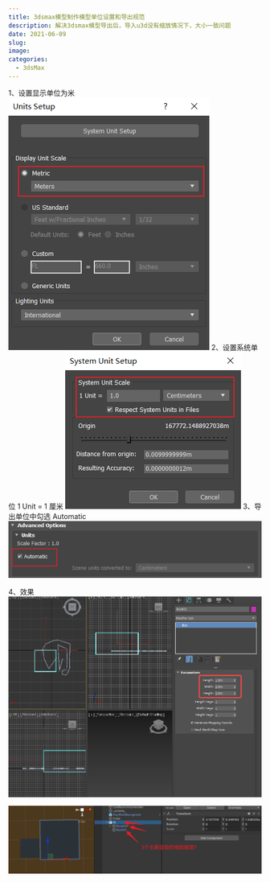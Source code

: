 ```yaml
---
title: 3dsmax模型制作模型单位设置和导出规范
description: 解决3dsmax模型导出后，导入u3d没有缩放情况下，大小一致问题
date: 2021-06-09
slug: 
image: 
categories:
  - 3dsMax
---
```


1、设置显示单位为米
![](attachments/pasted-img-2023-10-14-23-57-18.png)
2、设置系统单位 1 Unit = 1 厘米
![](attachments/pasted-img-2023-10-14-23-57-18-1.png)
3、导出单位中勾选 Automatic
![](attachments/pasted-img-2023-10-14-23-57-18-2.png)

4、效果
![](attachments/pasted-img-2023-10-14-23-57-18-3.png)

![](attachments/pasted-img-2023-10-14-23-57-18-4.png)

